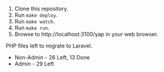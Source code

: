 1) Clone this repository.
2) Run `make deploy`.
3) Run `make watch`.
4) Run `make run`.
5) Browse to http://localhost:3100/yap in your web browser.

PHP files left to migrate to Laravel.

* Non-Admin - 26 Left, 13 Done
* Admin - 29 Left
